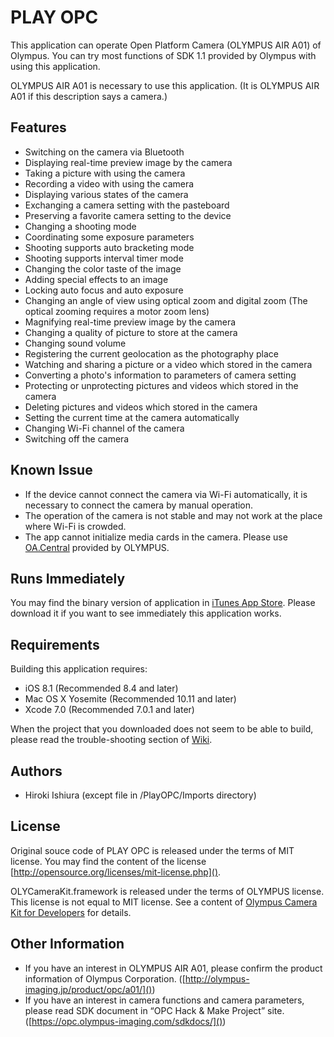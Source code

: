 # PLAY OPC

This application can operate Open Platform Camera (OLYMPUS AIR A01) of Olympus.
You can try most functions of SDK 1.1 provided by Olympus with using this application.

OLYMPUS AIR A01 is necessary to use this application.
(It is OLYMPUS AIR A01 if this description says a camera.)

## Features

* Switching on the camera via Bluetooth
* Displaying real-time preview image by the camera
* Taking a picture with using the camera
* Recording a video with using the camera
* Displaying various states of the camera
* Exchanging a camera setting with the pasteboard
* Preserving a favorite camera setting to the device
* Changing a shooting mode
* Coordinating some exposure parameters
* Shooting supports auto bracketing mode
* Shooting supports interval timer mode
* Changing the color taste of the image
* Adding special effects to an image
* Locking auto focus and auto exposure
* Changing an angle of view using optical zoom and digital zoom (The optical zooming requires a motor zoom lens)
* Magnifying real-time preview image by the camera
* Changing a quality of picture to store at the camera
* Changing sound volume
* Registering the current geolocation as the photography place
* Watching and sharing a picture or a video which stored in the camera
* Converting a photo's information to parameters of camera setting
* Protecting or unprotecting pictures and videos which stored in the camera
* Deleting pictures and videos which stored in the camera
* Setting the current time at the camera automatically
* Changing Wi-Fi channel of the camera
* Switching off the camera

## Known Issue

* If the device cannot connect the camera via Wi-Fi automatically, it is necessary to connect the camera by manual operation.
* The operation of the camera is not stable and may not work at the place where Wi-Fi is crowded.
* The app cannot initialize media cards in the camera. Please use [OA.Central](app.olympus-imaging.com/oacentral/) provided by OLYMPUS.

## Runs Immediately

You may find the binary version of application in [iTunes App Store](https://itunes.apple.com/app/play-opc/id999316498). Please download it if you want to see immediately this application works. 

## Requirements

Building this application requires:

* iOS 8.1 (Recommended 8.4 and later)
* Mac OS X Yosemite (Recommended 10.11 and later)
* Xcode 7.0 (Recommended 7.0.1 and later)

When the project that you downloaded does not seem to be able to build, please read the trouble-shooting section of [Wiki](https://github.com/ura14h/PlayOPC/wiki).

## Authors

* Hiroki Ishiura (except file in /PlayOPC/Imports directory)

## License

Original souce code of PLAY OPC is released under the terms of MIT license. You may find the content of the license [http://opensource.org/licenses/mit-license.php]().

OLYCameraKit.framework is released under the terms of OLYMPUS license. This license is not equal to MIT license. See a content of [Olympus Camera Kit for Developers](https://opc.olympus-imaging.com/tools/sdk/) for details.

## Other Information

* If you have an interest in OLYMPUS AIR A01, please confirm the product information of Olympus Corporation. ([http://olympus-imaging.jp/product/opc/a01/]())  
* If you have an interest in camera functions and camera parameters, please read SDK document in “OPC Hack & Make Project” site. ([https://opc.olympus-imaging.com/sdkdocs/]())  
